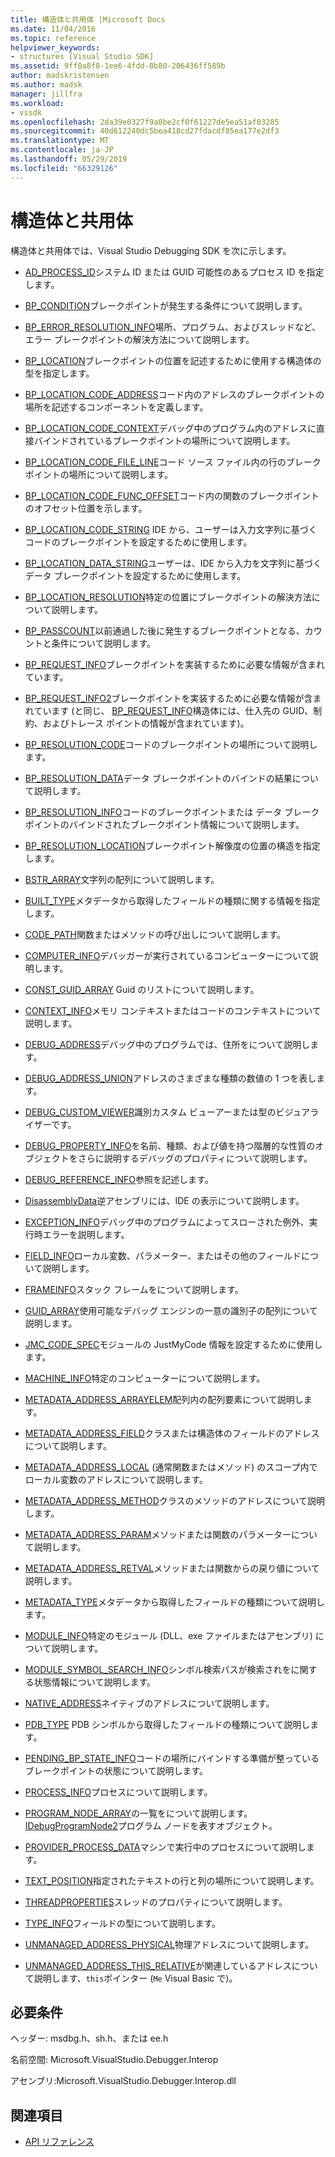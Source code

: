 ```yaml
---
title: 構造体と共用体 |Microsoft Docs
ms.date: 11/04/2016
ms.topic: reference
helpviewer_keywords:
- structures [Visual Studio SDK]
ms.assetid: 9ff0a8f8-1ee6-4fdd-8b80-206436ff589b
author: madskristensen
ms.author: madsk
manager: jillfra
ms.workload:
- vssdk
ms.openlocfilehash: 2da39e0327f9a0be2cf0f61227de5ea51af03285
ms.sourcegitcommit: 40d612240dc5bea418cd27fdacdf85ea177e2df3
ms.translationtype: MT
ms.contentlocale: ja-JP
ms.lasthandoff: 05/29/2019
ms.locfileid: "66329126"
---
```

# <a name="structures-and-unions"></a>構造体と共用体
構造体と共用体では、Visual Studio Debugging SDK を次に示します。

- [AD_PROCESS_ID](../../../extensibility/debugger/reference/ad-process-id.md)システム ID または GUID 可能性のあるプロセス ID を指定します。

- [BP_CONDITION](../../../extensibility/debugger/reference/bp-condition.md)ブレークポイントが発生する条件について説明します。

- [BP_ERROR_RESOLUTION_INFO](../../../extensibility/debugger/reference/bp-error-resolution-info.md)場所、プログラム、およびスレッドなど、エラー ブレークポイントの解決方法について説明します。

- [BP_LOCATION](../../../extensibility/debugger/reference/bp-location.md)ブレークポイントの位置を記述するために使用する構造体の型を指定します。

- [BP_LOCATION_CODE_ADDRESS](../../../extensibility/debugger/reference/bp-location-code-address.md)コード内のアドレスのブレークポイントの場所を記述するコンポーネントを定義します。

- [BP_LOCATION_CODE_CONTEXT](../../../extensibility/debugger/reference/bp-location-code-context.md)デバッグ中のプログラム内のアドレスに直接バインドされているブレークポイントの場所について説明します。

- [BP_LOCATION_CODE_FILE_LINE](../../../extensibility/debugger/reference/bp-location-code-file-line.md)コード ソース ファイル内の行のブレークポイントの場所について説明します。

- [BP_LOCATION_CODE_FUNC_OFFSET](../../../extensibility/debugger/reference/bp-location-code-func-offset.md)コード内の関数のブレークポイントのオフセット位置を示します。

- [BP_LOCATION_CODE_STRING](../../../extensibility/debugger/reference/bp-location-code-string.md) IDE から、ユーザーは入力文字列に基づくコードのブレークポイントを設定するために使用します。

- [BP_LOCATION_DATA_STRING](../../../extensibility/debugger/reference/bp-location-data-string.md)ユーザーは、IDE から入力を文字列に基づくデータ ブレークポイントを設定するために使用します。

- [BP_LOCATION_RESOLUTION](../../../extensibility/debugger/reference/bp-location-resolution.md)特定の位置にブレークポイントの解決方法について説明します。

- [BP_PASSCOUNT](../../../extensibility/debugger/reference/bp-passcount.md)以前通過した後に発生するブレークポイントとなる、カウントと条件について説明します。

- [BP_REQUEST_INFO](../../../extensibility/debugger/reference/bp-request-info.md)ブレークポイントを実装するために必要な情報が含まれています。

- [BP_REQUEST_INFO2](../../../extensibility/debugger/reference/bp-request-info2.md)ブレークポイントを実装するために必要な情報が含まれています (と同じ、 [BP_REQUEST_INFO](../../../extensibility/debugger/reference/bp-request-info.md)構造体には、仕入先の GUID、制約、およびトレース ポイントの情報が含まれています)。

- [BP_RESOLUTION_CODE](../../../extensibility/debugger/reference/bp-resolution-code.md)コードのブレークポイントの場所について説明します。

- [BP_RESOLUTION_DATA](../../../extensibility/debugger/reference/bp-resolution-data.md)データ ブレークポイントのバインドの結果について説明します。

- [BP_RESOLUTION_INFO](../../../extensibility/debugger/reference/bp-resolution-info.md)コードのブレークポイントまたは データ ブレークポイントのバインドされたブレークポイント情報について説明します。

- [BP_RESOLUTION_LOCATION](../../../extensibility/debugger/reference/bp-resolution-location.md)ブレークポイント解像度の位置の構造を指定します。

- [BSTR_ARRAY](../../../extensibility/debugger/reference/bstr-array.md)文字列の配列について説明します。

- [BUILT_TYPE](../../../extensibility/debugger/reference/built-type.md)メタデータから取得したフィールドの種類に関する情報を指定します。

- [CODE_PATH](../../../extensibility/debugger/reference/code-path.md)関数またはメソッドの呼び出しについて説明します。

- [COMPUTER_INFO](../../../extensibility/debugger/reference/computer-info.md)デバッガーが実行されているコンピューターについて説明します。

- [CONST_GUID_ARRAY](../../../extensibility/debugger/reference/const-guid-array.md) Guid のリストについて説明します。

- [CONTEXT_INFO](../../../extensibility/debugger/reference/context-info.md)メモリ コンテキストまたはコードのコンテキストについて説明します。

- [DEBUG_ADDRESS](../../../extensibility/debugger/reference/debug-address.md)デバッグ中のプログラムでは、住所をについて説明します。

- [DEBUG_ADDRESS_UNION](../../../extensibility/debugger/reference/debug-address-union.md)アドレスのさまざまな種類の数値の 1 つを表します。

- [DEBUG_CUSTOM_VIEWER](../../../extensibility/debugger/reference/debug-custom-viewer.md)識別カスタム ビューアーまたは型のビジュアライザーです。

- [DEBUG_PROPERTY_INFO](../../../extensibility/debugger/reference/debug-property-info.md)を名前、種類、および値を持つ階層的な性質のオブジェクトをさらに説明するデバッグのプロパティについて説明します。

- [DEBUG_REFERENCE_INFO](../../../extensibility/debugger/reference/debug-reference-info.md)参照を記述します。

- [DisassemblyData](../../../extensibility/debugger/reference/disassemblydata.md)逆アセンブリには、IDE の表示について説明します。

- [EXCEPTION_INFO](../../../extensibility/debugger/reference/exception-info.md)デバッグ中のプログラムによってスローされた例外、実行時エラーを説明します。

- [FIELD_INFO](../../../extensibility/debugger/reference/field-info.md)ローカル変数、パラメーター、またはその他のフィールドについて説明します。

- [FRAMEINFO](../../../extensibility/debugger/reference/frameinfo.md)スタック フレームをについて説明します。

- [GUID_ARRAY](../../../extensibility/debugger/reference/guid-array.md)使用可能なデバッグ エンジンの一意の識別子の配列について説明します。

- [JMC_CODE_SPEC](../../../extensibility/debugger/reference/jmc-code-spec.md)モジュールの JustMyCode 情報を設定するために使用します。

- [MACHINE_INFO](../../../extensibility/debugger/reference/machine-info.md)特定のコンピューターについて説明します。

- [METADATA_ADDRESS_ARRAYELEM](../../../extensibility/debugger/reference/metadata-address-arrayelem.md)配列内の配列要素について説明します。

- [METADATA_ADDRESS_FIELD](../../../extensibility/debugger/reference/metadata-address-field.md)クラスまたは構造体のフィールドのアドレスについて説明します。

- [METADATA_ADDRESS_LOCAL](../../../extensibility/debugger/reference/metadata-address-local.md) (通常関数またはメソッド) のスコープ内でローカル変数のアドレスについて説明します。

- [METADATA_ADDRESS_METHOD](../../../extensibility/debugger/reference/metadata-address-method.md)クラスのメソッドのアドレスについて説明します。

- [METADATA_ADDRESS_PARAM](../../../extensibility/debugger/reference/metadata-address-param.md)メソッドまたは関数のパラメーターについて説明します。

- [METADATA_ADDRESS_RETVAL](../../../extensibility/debugger/reference/metadata-address-retval.md)メソッドまたは関数からの戻り値について説明します。

- [METADATA_TYPE](../../../extensibility/debugger/reference/metadata-type.md)メタデータから取得したフィールドの種類について説明します。

- [MODULE_INFO](../../../extensibility/debugger/reference/module-info.md)特定のモジュール (DLL、exe ファイルまたはアセンブリ) について説明します。

- [MODULE_SYMBOL_SEARCH_INFO](../../../extensibility/debugger/reference/module-symbol-search-info.md)シンボル検索パスが検索されをに関する状態情報について説明します。

- [NATIVE_ADDRESS](../../../extensibility/debugger/reference/native-address.md)ネイティブのアドレスについて説明します。

- [PDB_TYPE](../../../extensibility/debugger/reference/pdb-type.md) PDB シンボルから取得したフィールドの種類について説明します。

- [PENDING_BP_STATE_INFO](../../../extensibility/debugger/reference/pending-bp-state-info.md)コードの場所にバインドする準備が整っているブレークポイントの状態について説明します。

- [PROCESS_INFO](../../../extensibility/debugger/reference/process-info.md)プロセスについて説明します。

- [PROGRAM_NODE_ARRAY](../../../extensibility/debugger/reference/program-node-array.md)の一覧をについて説明します。 [IDebugProgramNode2](../../../extensibility/debugger/reference/idebugprogramnode2.md)プログラム ノードを表すオブジェクト。

- [PROVIDER_PROCESS_DATA](../../../extensibility/debugger/reference/provider-process-data.md)マシンで実行中のプロセスについて説明します。

- [TEXT_POSITION](../../../extensibility/debugger/reference/text-position.md)指定されたテキストの行と列の場所について説明します。

- [THREADPROPERTIES](../../../extensibility/debugger/reference/threadproperties.md)スレッドのプロパティについて説明します。

- [TYPE_INFO](../../../extensibility/debugger/reference/type-info.md)フィールドの型について説明します。

- [UNMANAGED_ADDRESS_PHYSICAL](../../../extensibility/debugger/reference/unmanaged-address-physical.md)物理アドレスについて説明します。

- [UNMANAGED_ADDRESS_THIS_RELATIVE](../../../extensibility/debugger/reference/unmanaged-address-this-relative.md)が関連しているアドレスについて説明します、`this`ポインター (`Me` Visual Basic で)。

## <a name="requirements"></a>必要条件
 ヘッダー: msdbg.h、sh.h、または ee.h

 名前空間: Microsoft.VisualStudio.Debugger.Interop

 アセンブリ:Microsoft.VisualStudio.Debugger.Interop.dll

## <a name="see-also"></a>関連項目
- [API リファレンス](../../../extensibility/debugger/reference/api-reference-visual-studio-debugging.md)